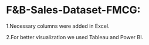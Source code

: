 # F&B-Sales-Dataset-FMCG:

1.Necessary columns were added in Excel.

2.For better visualization we used Tableau and Power BI.
